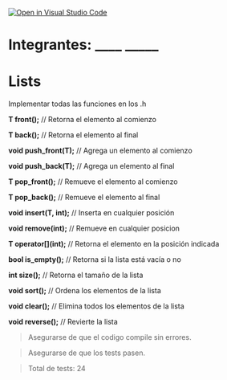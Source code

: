 [![Open in Visual Studio Code](https://classroom.github.com/assets/open-in-vscode-c66648af7eb3fe8bc4f294546bfd86ef473780cde1dea487d3c4ff354943c9ae.svg)](https://classroom.github.com/online_ide?assignment_repo_id=7685813&assignment_repo_type=AssignmentRepo)
# Integrantes: ____   _____

# Lists
Implementar todas las funciones en los .h

**T front();** // Retorna el elemento al comienzo

**T back();** // Retorna el elemento al final

**void push_front(T);** // Agrega un elemento al comienzo 

**void push_back(T);** // Agrega un elemento al final

**T pop_front();** // Remueve el elemento al comienzo

**T pop_back();** // Remueve el elemento al final

**void insert(T, int);** // Inserta en cualquier posición

**void remove(int);** // Remueve en cualquier posicion

**T operator\[](int);** // Retorna el elemento en la posición indicada

**bool is_empty();** // Retorna si la lista está vacía o no

**int size();** // Retorna el tamaño de la lista 

**void sort();** // Ordena los elementos de la lista

**void clear();** // Elimina todos los elementos de la lista

**void reverse();** // Revierte la lista


> Asegurarse de que el codigo compile sin errores.

> Asegurarse de que los tests pasen.

> Total de tests: 24

